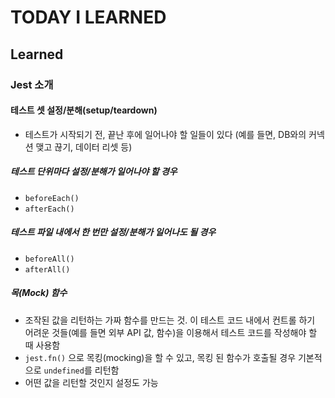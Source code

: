 # TODAY I LEARNED

## Learned

### Jest 소개

#### 테스트 셋 설정/분해(setup/teardown)

- 테스트가 시작되기 전, 끝난 후에 일어나야 할 일들이 있다 (예를 들면, DB와의 커넥션 맺고 끊기, 데이터 리셋 등)

##### 테스트 단위마다 설정/분해가 일어나야 할 경우

- `beforeEach()`
- `afterEach()`

##### 테스트 파일 내에서 한 번만 설정/분해가 일어나도 될 경우

- `beforeAll()`
- `afterAll()`

##### 목(Mock) 함수

- 조작된 값을 리턴하는 가짜 함수를 만드는 것. 이 테스트 코드 내에서 컨트롤 하기 어려운 것들(예를 들면 외부 API 값, 함수)을 이용해서 테스트 코드를 작성해야 할 때 사용함
- `jest.fn()` 으로 목킹(mocking)을 할 수 있고, 목킹 된 함수가 호출될 경우 기본적으로 `undefined`를 리턴함
- 어떤 값을 리턴할 것인지 설정도 가능

